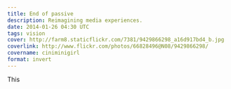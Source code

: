 ```yaml
---
title: End of passive
description: Reimagining media experiences.
date: 2014-01-26 04:30 UTC
tags: vision
cover: http://farm8.staticflickr.com/7381/9429866298_a16d917bd4_b.jpg
coverlink: http://www.flickr.com/photos/66828496@N08/9429866298/
covername: ciniminigirl
format: invert
---
```


This

